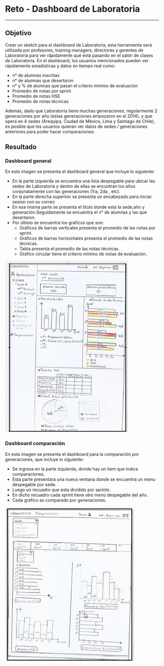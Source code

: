 # Reto - Dashboard de Laboratoria
***
## Objetivo
Crear un sketch para el dashboard de Laboratoria, esta herramienta será utilizada por profesores, training managers, directores y gerentes de Laboratoria para ver rápidamente qué está pasando en el salón de clases de Laboratoria.
En el dashboard, los usuarios mencionados pueden ver rápidamente estadísticas y datos en tiempo real como:

* n° de alumnas inscritas
* n° de alumnas que desertaron
* n° y % de alumnas que pasan el criterio mínimo de evaluación
* Promedio de notas por sprint
* Promedio de notas HSE
* Promedio de notas técnicas

Además, dado que Laboratoria tiene muchas generaciones, regularmente 2 generaciones por año (estas generaciones empezaron en el 2014), y que opera en 4 sedes (Arequipa, Ciudad de México, Lima y Santiago de Chile), es posible que los usuarios quieran ver datos de sedes / generaciones anteriores para poder hacer comparaciones.

## Resultado

### Dashboard general
En esta imagen se presenta el dashboard general que incluye lo siguiente:
* En la parte izquierda se encuentra una lista despegable para ubicar las sedes de Laboratoria y dentro de ellas se encuntran los años conjunatamente con las generaciones (1ra, 2da , etc).
* En la parte derecha superiror se presenta un encabezado para iniciar sesion con su correo
* En esa misma parte se presenta el titulo donde esta la sede,año y generación.Seguidamente se encuentra el n° de alumnas y las que desertaron.
* Por último se encuentra los graficos que son:
  - Gráficos de barras verticales presenta el promedio de las notas por sprint.
  - Gráficos de barras horizontales presenta el promedio de las notas técnicas.
  - Tabla presenta el promedio de las notas técnicas.
  - Gráfico circular tiene el criterio mínimo de notas de evaluación.


![dashboard](assets/images/dashboard.jpg)


### Dashboard comparación
En esta imagen se presenta el dashboard para la comparación por generaciones, que incluye lo siguiente:
* Se ingresa en la parte izquierda, donde hay un item que indica comparaciones.
* Esta parte presentara una nueva ventana donde se encuentra un menu despegable por sede.
* Luego un recuadro que esta dividido por sprints.
* En dicho recuadro cada sprint tiene otro menú despegable del año.
* Cada gráfico es comparado por generaciones.

![dashboard](assets/images/dashboard_comparacion.jpg)
